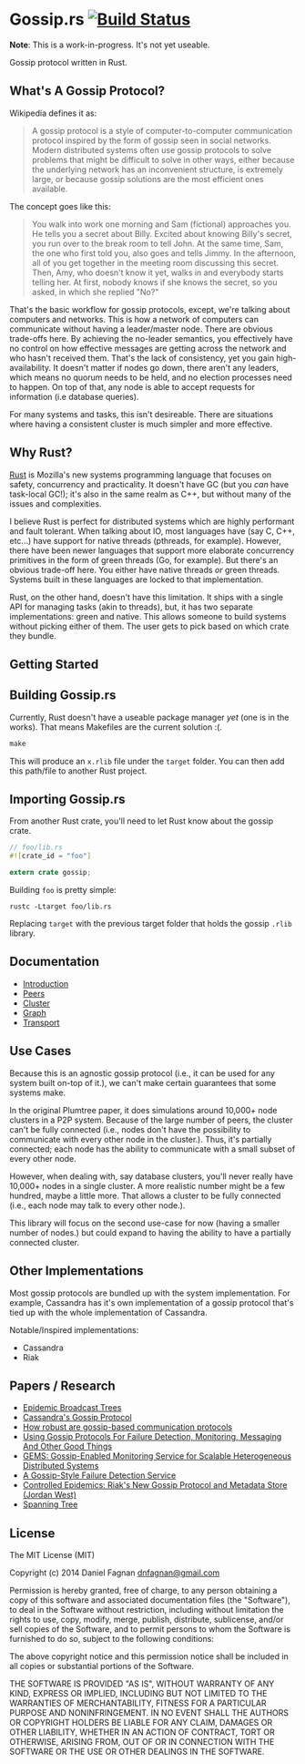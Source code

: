 # Gossip.rs [![Build Status](https://travis-ci.org/TheHydroImpulse/gossip.rs.svg)](https://travis-ci.org/TheHydroImpulse/gossip.rs)

**Note**: This is a work-in-progress. It's not yet useable.

Gossip protocol written in Rust.

## What's A Gossip Protocol?

Wikipedia defines it as:

> A gossip protocol is a style of computer-to-computer communication protocol inspired by the form of gossip seen in social networks. Modern distributed systems often use gossip protocols to solve problems that might be difficult to solve in other ways, either because the underlying network has an inconvenient structure, is extremely large, or because gossip solutions are the most efficient ones available.

The concept goes like this:

> You walk into work one morning and Sam (fictional) approaches you. He tells you a secret about Billy. Excited about knowing Billy's secret, you run over to the break room to tell John. At the same time, Sam, the one who first told you, also goes and tells Jimmy. In the afternoon, all of you get together in the meeting room discussing this secret. Then, Amy, who doesn't know it yet, walks in and everybody starts telling her. At first, nobody knows if she knows the secret, so you asked, in which she replied "No?"

That's the basic workflow for gossip protocols, except, we're talking about computers and networks. This is how a network of computers can communicate without having a leader/master node. There are obvious trade-offs here. By achieving the no-leader semantics, you effectively have no control on how effective messages are getting across the network and who hasn't received them. That's the lack of consistency, yet you gain high-availability. It doesn't matter if nodes go down, there aren't any leaders, which means no quorum needs to be held, and no election processes need to happen. On top of that, any node is able to accept requests for information (i.e database queries).

For many systems and tasks, this isn't desireable. There are situations where having a consistent cluster is much simpler and more effective.

## Why Rust?

[Rust](http://www.rust-lang.org/) is Mozilla's new systems programming language that focuses on safety, concurrency and practicality. It doesn't have GC (but you *can* have task-local GC!); it's also in the same realm as C++, but without many of the issues and complexities.

I believe Rust is perfect for distributed systems which are highly performant and fault tolerant. When talking about IO, most languages have (say C, C++, etc...) have support for native threads (pthreads, for example). However, there have been newer languages that support more elaborate concurrency primitives in the form of green threads (Go, for example). But there's an obvious trade-off here. You either have native threads *or* green threads. Systems built in these languages are locked to that implementation.

Rust, on the other hand, doesn't have this limitation. It ships with a single API for managing tasks (akin to threads), but, it has two separate implementations: green and native. This allows someone to build systems without picking either of them. The user gets to pick based on which crate they bundle.

## Getting Started

## Building Gossip.rs

Currently, Rust doesn't have a useable package manager *yet* (one is in the works). That means Makefiles are the current solution :(.

```rust
make
```

This will produce an `x.rlib` file under the `target` folder. You can then add this path/file to another Rust project.

## Importing Gossip.rs

From another Rust crate, you'll need to let Rust know about the gossip crate.

```rust
// foo/lib.rs
#![crate_id = "foo"]

extern crate gossip;
```

Building `foo` is pretty simple:

```
rustc -Ltarget foo/lib.rs
```

Replacing `target` with the previous target folder that holds the gossip `.rlib` library.


## Documentation

* [Introduction](docs/introduction.md)
* [Peers](docs/peers.md)
* [Cluster](docs/cluster.md)
* [Graph](docs/graph.md)
* [Transport](docs/transports.md)

## Use Cases

Because this is an agnostic gossip protocol (i.e., it can be used for any system built on-top of it.), we can't make certain guarantees that some systems make.

In the original Plumtree paper, it does simulations around 10,000+ node clusters in a P2P system. Because of the large number of peers, the cluster can't be fully connected (i.e., nodes don't have the possibility to communicate with every other node in the cluster.). Thus, it's partially connected; each node has the ability to communicate with a small subset of every other node.

However, when dealing with, say database clusters, you'll never really have 10,000+ nodes in a single cluster. A more realistic number might be a few hundred, maybe a little more. That allows a cluster to be fully connected (i.e., each node may talk to every other node.).

This library will focus on the second use-case for now (having a smaller number of nodes.) but could expand to having the ability to have a partially connected cluster.


## Other Implementations

Most gossip protocols are bundled up with the system implementation. For example, Cassandra has it's own implementation of a gossip protocol that's tied up with the whole implementation of Cassandra.

Notable/Inspired implementations:

* Cassandra
* Riak

## Papers / Research

* [Epidemic Broadcast Trees](http://www.gsd.inesc-id.pt/~jleitao/pdf/srds07-leitao.pdf)
* [Cassandra's Gossip Protocol](http://www.datastax.com/docs/0.8/cluster_architecture/gossip)
* [How robust are gossip-based communication protocols](https://www.cs.utexas.edu/users/lorenzo/papers/p14-alvisi.pdf)
* [Using Gossip Protocols For Failure Detection, Monitoring, Messaging And Other Good Things](http://highscalability.com/blog/2011/11/14/using-gossip-protocols-for-failure-detection-monitoring-mess.html)
* [GEMS: Gossip-Enabled Monitoring Service for Scalable Heterogeneous Distributed Systems](http://citeseerx.ist.psu.edu/viewdoc/summary?doi=10.1.1.160.2604)
* [A Gossip-Style Failure Detection Service](http://www.cs.cornell.edu/home/rvr/papers/GossipFD.pdf)
* [Controlled Epidemics: Riak's New Gossip Protocol and Metadata Store (Jordan West)](https://www.youtube.com/watch?v=s4cCUTPU8GI)
* [Spanning Tree](https://en.wikipedia.org/wiki/Spanning_tree)

## License

The MIT License (MIT)

Copyright (c) 2014 Daniel Fagnan <dnfagnan@gmail.com>

Permission is hereby granted, free of charge, to any person obtaining a copy
of this software and associated documentation files (the "Software"), to deal
in the Software without restriction, including without limitation the rights
to use, copy, modify, merge, publish, distribute, sublicense, and/or sell
copies of the Software, and to permit persons to whom the Software is
furnished to do so, subject to the following conditions:

The above copyright notice and this permission notice shall be included in all
copies or substantial portions of the Software.

THE SOFTWARE IS PROVIDED "AS IS", WITHOUT WARRANTY OF ANY KIND, EXPRESS OR
IMPLIED, INCLUDING BUT NOT LIMITED TO THE WARRANTIES OF MERCHANTABILITY,
FITNESS FOR A PARTICULAR PURPOSE AND NONINFRINGEMENT. IN NO EVENT SHALL THE
AUTHORS OR COPYRIGHT HOLDERS BE LIABLE FOR ANY CLAIM, DAMAGES OR OTHER
LIABILITY, WHETHER IN AN ACTION OF CONTRACT, TORT OR OTHERWISE, ARISING FROM,
OUT OF OR IN CONNECTION WITH THE SOFTWARE OR THE USE OR OTHER DEALINGS IN THE
SOFTWARE.